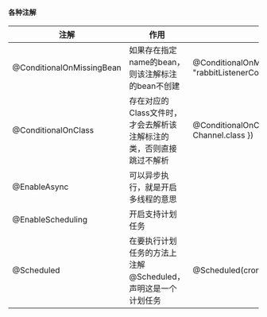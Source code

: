#### 各种注解

| 注解                        | 作用                                   | 举例                                       |
| ------------------------- | ------------------------------------ | ---------------------------------------- |
| @ConditionalOnMissingBean | 如果存在指定name的bean，则该注解标注的bean不创建       | @ConditionalOnMissingBean(name = "rabbitListenerContainerFactory") |
| @ConditionalOnClass       | 存在对应的Class文件时，才会去解析该注解标注的类，否则直接跳过不解析 | @ConditionalOnClass({RabbitTemplate.class, Channel.class }) |
| @EnableAsync              | 可以异步执行，就是开启多线程的意思                    |                                          |
| @EnableScheduling         | 开启支持计划任务                             |                                          |
| @Scheduled                | 在要执行计划任务的方法上注解@Scheduled，声明这是一个计划任务  | @Scheduled(cron = "0 0 0/1 * * ?")       |

